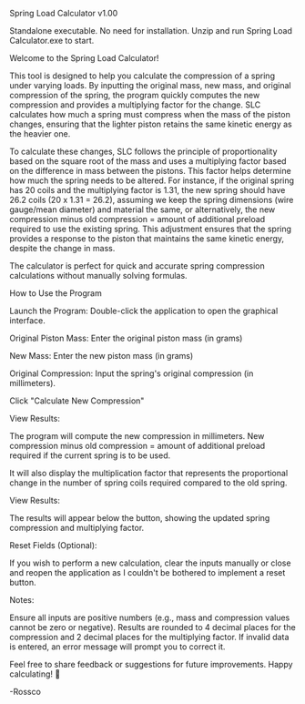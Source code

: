 Spring Load Calculator v1.00

Standalone executable. No need for installation. Unzip and run Spring Load Calculator.exe to start.

Welcome to the Spring Load Calculator!

This tool is designed to help you calculate the compression of a spring under varying loads. By inputting the original mass, new mass, and original compression of the spring, the program quickly computes the new compression and provides a multiplying factor for the change. SLC calculates how much a spring must compress when the mass of the piston changes, ensuring that the lighter piston retains the same kinetic energy as the heavier one.

To calculate these changes, SLC follows the principle of proportionality based on the square root of the mass and uses a multiplying factor based on the difference in mass between the pistons. This factor helps determine how much the spring needs to be altered. For instance, if the original spring has 20 coils and the multiplying factor is 1.31, the new spring should have 26.2 coils (20 x 1.31 = 26.2), assuming we keep the spring dimensions (wire gauge/mean diameter) and material the same, or alternatively, the new compression minus old compression = amount of additional preload required to use the existing spring. This adjustment ensures that the spring provides a response to the piston that maintains the same kinetic energy, despite the change in mass.

The calculator is perfect for quick and accurate spring compression calculations without manually solving formulas.



How to Use the Program

  Launch the Program: Double-click the application to open the graphical interface.
  
  Original Piston Mass: Enter the original piston mass (in grams)
        
  New Mass: Enter the new piston mass (in grams) 
        
  Original Compression: Input the spring's original compression (in millimeters).
  
  Click "Calculate New Compression"

  View Results:
        
  The program will compute the new compression in millimeters.
  New compression minus old compression = amount of additional preload required if the current spring is to be used.
  
  It will also display the multiplication factor that represents the proportional change in the number of spring coils required compared to the old spring.
  
  View Results:
  
  The results will appear below the button, showing the updated spring compression and multiplying factor.
  
  Reset Fields (Optional):
  
  If you wish to perform a new calculation, clear the inputs manually or close and reopen the application as I couldn't be bothered to implement a reset button.

Notes:

  Ensure all inputs are positive numbers (e.g., mass and compression values cannot be zero or negative).
  Results are rounded to 4 decimal places for the compression and 2 decimal places for the multiplying factor.
  If invalid data is entered, an error message will prompt you to correct it.

Feel free to share feedback or suggestions for future improvements. Happy calculating! 🚀

-Rossco

